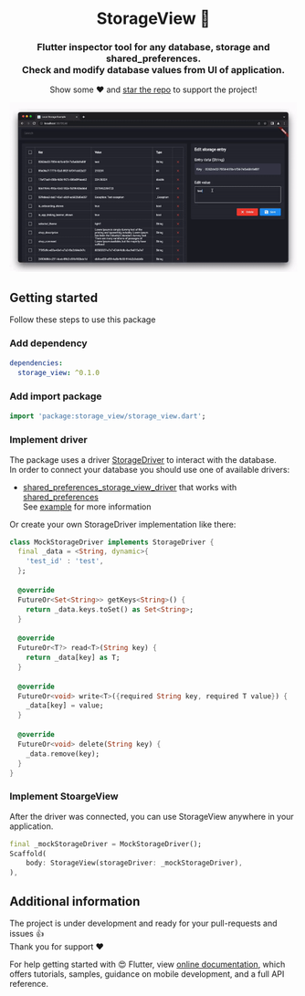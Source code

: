 <h1 align="center"> StorageView 🔎</h1>
<h3 align="center"> Flutter inspector tool for any database, storage and shared_preferences. <br>Check and modify database values from UI of application.</h3>
<p align="center">Show some ❤️ and <a href="https://github.com/Frezyx/storage_view">star the repo</a> to support the project!</p>

<div align="center" >
  <a href="https://github.com/Frezyx/storage_view/blob/main/docs/assets/storage_view_desktop.gif?raw=true">
    <img src="https://github.com/Frezyx/storage_view/blob/main/docs/assets/storage_view_desktop.gif?raw=true"/>
  </a>
</div>

## Getting started
Follow these steps to use this package

### Add dependency

```yaml
dependencies:
  storage_view: ^0.1.0
```

### Add import package

```dart
import 'package:storage_view/storage_view.dart';
```

### Implement driver
The package uses a driver [StorageDriver](https://github.com/Frezyx/storage_view/blob/main/packages/storage_view/lib/src/models/storage_driver.dart) to interact with the database. <br>
In order to connect your database you should use one of available drivers: <br>

- [shared_preferences_storage_view_driver](https://github.com/Frezyx/storage_view/tree/main/packages/shared_preferences_storage_view_driver) that works with [shared_preferences](https://pub.dev/packages/shared_preferences) <br> See [example](https://github.com/Frezyx/storage_view/tree/main/examples/shared_preferences_example) for more information

Or create your own StorageDriver implementation like there:
```dart
class MockStorageDriver implements StorageDriver {
  final _data = <String, dynamic>{
    'test_id' : 'test',
  };

  @override
  FutureOr<Set<String>> getKeys<String>() {
    return _data.keys.toSet() as Set<String>;
  }

  @override
  FutureOr<T?> read<T>(String key) {
    return _data[key] as T;
  }

  @override
  FutureOr<void> write<T>({required String key, required T value}) {
    _data[key] = value;
  }

  @override
  FutureOr<void> delete(String key) {
    _data.remove(key);
  }
}
```

### Implement StoargeView
After the driver was connected, you can use StorageView anywhere in your application.
```dart
final _mockStorageDriver = MockStorageDriver();
Scaffold(
    body: StorageView(storageDriver: _mockStorageDriver),
),
```

## Additional information
The project is under development and ready for your pull-requests and issues 👍<br>
Thank you for support ❤️


For help getting started with 😍 Flutter, view
[online documentation](https://flutter.dev/docs), which offers tutorials, 
samples, guidance on mobile development, and a full API reference.